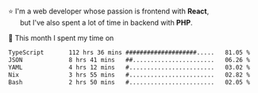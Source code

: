 ⭐ I'm a web developer whose passion is frontend with <b>React</b>,<br/>
&nbsp; &nbsp; &nbsp; but I've also spent a lot of time in backend with <b>PHP</b>.

📅 This month I spent my time on

<!--START_SECTION:waka-->

```txt
TypeScript       112 hrs 36 mins ####################.....   81.05 %
JSON             8 hrs 41 mins   ##.......................   06.26 %
YAML             4 hrs 12 mins   #........................   03.02 %
Nix              3 hrs 55 mins   #........................   02.82 %
Bash             2 hrs 50 mins   #........................   02.05 %
```

<!--END_SECTION:waka-->
